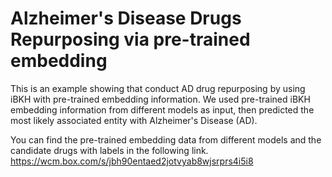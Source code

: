 # Alzheimer's Disease Drugs Repurposing via pre-trained embedding

This is an example showing that conduct AD drug repurposing by using iBKH with pre-trained embedding information. We used pre-trained iBKH embedding information from different models as input, then predicted the most likely associated entity with Alzheimer's Disease (AD).

You can find the pre-trained embedding data from different models and the candidate drugs with labels in the following link. 
https://wcm.box.com/s/jbh90entaed2jotvyab8wjsrprs4i5i8
